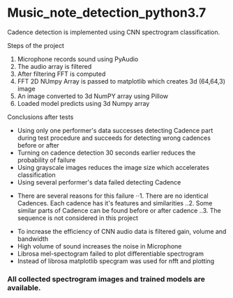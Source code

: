 # Music_note_detection_python3.7

Cadence detection is implemented using CNN spectrogram classification.

Steps of the project

1. Microphone records sound using PyAudio
2. The audio array is filtered
3. After filtering FFT is computed
4. FFT 2D NUmpy Array is passed to matplotlib which creates 3d (64,64,3) image
5. An image converted to 3d NumPY array using Pillow
5. Loaded model predicts using 3d Numpy array

Conclusions after tests

* Using only one performer's data successes detecting Cadence part during test procedure
and succeeds for detecting wrong cadences before or after
* Turning on cadence detection 30 seconds earlier reduces the probability of failure
* Using grayscale images reduces the image size which accelerates classification
* Using several performer's data failed detecting Cadence
- There are several reasons for this failure
       ⋅⋅1. There are no identical Cadences. Each cadence has it's features and similarities
       ..2. Some similar parts of Cadence can be found before or after cadence
       ..3. The sequence is not considered in this project
* To increase the efficiency of CNN audio data is filtered  gain, volume and bandwidth
* High volume of sound increases the noise in Microphone
* Librosa mel-spectogram failed to plot differentiable spectrogram
* Instead of librosa matplotlib specgram was used for nfft and plotting 


### All collected spectrogram images and trained models are available.



